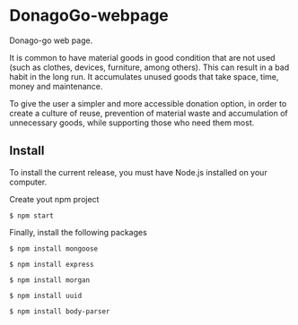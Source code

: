 # DonagoGo-webpage
Donago-go web page. 

It is common to have material goods in good condition that are not used (such as clothes, devices, furniture, among others). This can result in a bad habit in the long run. It accumulates unused goods that take space, time, money and maintenance.

To give the user a simpler and more accessible donation option, in order to create a culture of reuse, prevention of material waste and accumulation of unnecessary goods, while supporting those who need them most.

## Install
To install the current release, you must have Node.js installed on your computer.

Create yout npm project

```
$ npm start
```

Finally, install the following packages

```
$ npm install mongoose
```

```
$ npm install express
```

```
$ npm install morgan
```

```
$ npm install uuid
```

```
$ npm install body-parser
```
